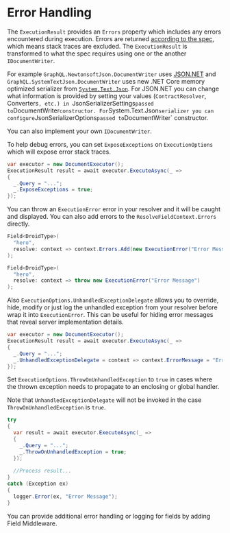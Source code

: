 # Error Handling

The `ExecutionResult` provides an `Errors` property which includes any errors encountered
during execution. Errors are returned [according to the spec](https://graphql.github.io/graphql-spec/June2018/#sec-Errors),
which means stack traces are excluded. The `ExecutionResult` is transformed to what the spec
requires using one or the another `IDocumentWriter`.

For example `GraphQL.NewtonsoftJson.DocumentWriter` uses [JSON.NET](https://www.nuget.org/packages/Newtonsoft.Json)
and `GraphQL.SystemTextJson.DocumentWriter` uses new .NET Core memory optimized serializer from
[`System.Text.Json`](https://docs.microsoft.com/en-us/dotnet/api/system.text.json). For JSON.NET you can change
what information is provided by setting your values (`ContractResolver`, Converters`, etc.)
in `JsonSerializerSettings` passed to `DocumentWriter` constructor. For `System.Text.Json`
serializer you can configure `JsonSerializerOptions` passed to `DocumentWriter` constructor.

You can also implement your own `IDocumentWriter`.

To help debug errors, you can set `ExposeExceptions` on `ExecutionOptions` which will expose error stack traces.

```csharp
var executor = new DocumentExecutor();
ExecutionResult result = await executor.ExecuteAsync(_ =>
{
  _.Query = "...";
  _.ExposeExceptions = true;
});
```

You can throw an `ExecutionError` error in your resolver and it will be caught
and displayed. You can also add errors to the `ResolveFieldContext.Errors` directly.

```csharp
Field<DroidType>(
  "hero",
  resolve: context => context.Errors.Add(new ExecutionError("Error Message"))
);

Field<DroidType>(
  "hero",
  resolve: context => throw new ExecutionError("Error Message")
);
```

Also `ExecutionOptions.UnhandledExceptionDelegate` allows you to override, hide,
modify or just log the unhandled exception from your resolver before wrap it into
`ExecutionError`. This can be useful for hiding error messages that reveal server
implementation details.

```csharp
var executor = new DocumentExecutor();
ExecutionResult result = await executor.ExecuteAsync(_ =>
{
  _.Query = "...";
  _.UnhandledExceptionDelegate = context => context.ErrorMessage = "Error Message";
});
```

Set `ExecutionOptions.ThrowOnUnhandledException` to `true` in cases where the thrown exception needs to propagate to an enclosing or global handler.

Note that `UnhandledExceptionDelegate` will not be invoked in the case `ThrowOnUnhandledException` is `true`.

```csharp
try
{
  var result = await executor.ExecuteAsync(_ =>
  {
    _.Query = "...";
    _.ThrowOnUnhandledException = true;
  });
  
  //Process result...
}
catch (Exception ex)
{
  logger.Error(ex, "Error Message");
}
```

You can provide additional error handling or logging for fields by adding Field Middleware.
